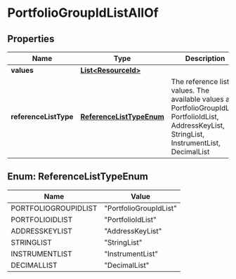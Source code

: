 

# PortfolioGroupIdListAllOf


## Properties

Name | Type | Description | Notes
------------ | ------------- | ------------- | -------------
**values** | [**List&lt;ResourceId&gt;**](ResourceId.md) |  | 
**referenceListType** | [**ReferenceListTypeEnum**](#ReferenceListTypeEnum) | The reference list values. The available values are: PortfolioGroupIdList, PortfolioIdList, AddressKeyList, StringList, InstrumentList, DecimalList | 



## Enum: ReferenceListTypeEnum

Name | Value
---- | -----
PORTFOLIOGROUPIDLIST | &quot;PortfolioGroupIdList&quot;
PORTFOLIOIDLIST | &quot;PortfolioIdList&quot;
ADDRESSKEYLIST | &quot;AddressKeyList&quot;
STRINGLIST | &quot;StringList&quot;
INSTRUMENTLIST | &quot;InstrumentList&quot;
DECIMALLIST | &quot;DecimalList&quot;



